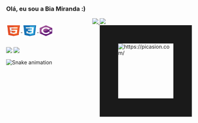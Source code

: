 ### Olá, eu sou a Bia Miranda :)

<div align="center">
  <a href="https://github.com/bia-miranda">
  <img height="130em" src="https://github-readme-stats.vercel.app/api?username=bia-miranda&show_icons=true&theme=dracula&include_all_commits=true&count_private=true"/>
  <img height="130em" src="https://github-readme-stats.vercel.app/api/top-langs/?username=bia-miranda&layout=compact&langs_count=7&theme=dracula"/>
</div>

  <div>
  <img align="center" alt="Bia-HTML" height="30" width="40" src="https://raw.githubusercontent.com/devicons/devicon/master/icons/html5/html5-original.svg">
  <img align="center" alt="Bia-CSS" height="30" width="40" src="https://raw.githubusercontent.com/devicons/devicon/master/icons/css3/css3-original.svg">
  <img align="center" alt="Biaa-Csharp" height="30" width="40" src="https://raw.githubusercontent.com/devicons/devicon/master/icons/csharp/csharp-original.svg">
  <a href="https://picasion.com/"><img src="https://i.picasion.com/pic92/a0e6d7699341d27daf020ac7dcb28e5d.gif" width="150" height="150" border="50" img align="right" alt="https://picasion.com/" /></a><br /><a href="https://picasion.com/"></a>

##

 <a href="https://instagram.com/bia_miran" target="_blank"><img src="https://img.shields.io/badge/-Instagram-%23E4405F?style=for-the-badge&logo=instagram&logoColor=white" target="_blank"></a>
 <a href="https://www.linkedin.com/in/beatriz-miranda-120b121b0" target="_blank"><img src="https://img.shields.io/badge/-LinkedIn-%230077B5?style=for-the-badge&logo=linkedin&logoColor=white" target="_blank"></a>

 ![Snake animation](https://github.com/bia-miranda/bia-miranda/tree/main/.github/workflows.svg)
